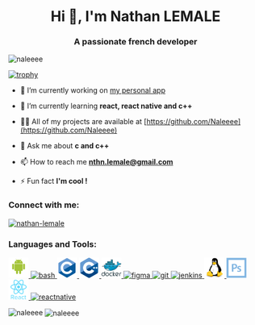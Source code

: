 <h1 align="center">Hi 👋, I'm Nathan LEMALE</h1>
<h3 align="center">A passionate french developer</h3>

<!-- Display the profile view badge -->
<p align="left"> <img src="https://komarev.com/ghpvc/?username=naleeee&label=Profile%20views&color=0e75b6&style=flat" alt="naleeee" /> </p>

<!-- Display GitHub trophy -->
[![trophy](https://github-profile-trophy.vercel.app/?username=naleeee&theme=onedark)](https://github.com/naleeee/github-profile-trophy)

- 🔭 I’m currently working on [my personal app](https://github.com/Naleeee/SelfApp)

- 🌱 I’m currently learning **react, react native and c++**

- 👨‍💻 All of my projects are available at [https://github.com/Naleeee](https://github.com/Naleeee)

- 💬 Ask me about **c and c++**

- 📫 How to reach me **nthn.lemale@gmail.com**

- ⚡ Fun fact **I'm cool !**

<h3 align="left">Connect with me:</h3>
<p align="left">
<a href="https://linkedin.com/in/nathan-lemale" target="blank"><img align="center" src="https://raw.githubusercontent.com/rahuldkjain/github-profile-readme-generator/master/src/images/icons/Social/linked-in-alt.svg" alt="nathan-lemale" height="30" width="40" /></a>
</p>

<h3 align="left">Languages and Tools:</h3>
<p align="left"> <a href="https://developer.android.com" target="_blank" rel="noreferrer"> <img src="https://raw.githubusercontent.com/devicons/devicon/master/icons/android/android-original-wordmark.svg" alt="android" width="40" height="40"/> </a> <a href="https://www.gnu.org/software/bash/" target="_blank" rel="noreferrer"> <img src="https://www.vectorlogo.zone/logos/gnu_bash/gnu_bash-icon.svg" alt="bash" width="40" height="40"/> </a> <a href="https://www.cprogramming.com/" target="_blank" rel="noreferrer"> <img src="https://raw.githubusercontent.com/devicons/devicon/master/icons/c/c-original.svg" alt="c" width="40" height="40"/> </a> <a href="https://www.w3schools.com/cpp/" target="_blank" rel="noreferrer"> <img src="https://raw.githubusercontent.com/devicons/devicon/master/icons/cplusplus/cplusplus-original.svg" alt="cplusplus" width="40" height="40"/> </a> <a href="https://www.docker.com/" target="_blank" rel="noreferrer"> <img src="https://raw.githubusercontent.com/devicons/devicon/master/icons/docker/docker-original-wordmark.svg" alt="docker" width="40" height="40"/> </a> <a href="https://www.figma.com/" target="_blank" rel="noreferrer"> <img src="https://www.vectorlogo.zone/logos/figma/figma-icon.svg" alt="figma" width="40" height="40"/> </a> <a href="https://git-scm.com/" target="_blank" rel="noreferrer"> <img src="https://www.vectorlogo.zone/logos/git-scm/git-scm-icon.svg" alt="git" width="40" height="40"/> </a> <a href="https://www.jenkins.io" target="_blank" rel="noreferrer"> <img src="https://www.vectorlogo.zone/logos/jenkins/jenkins-icon.svg" alt="jenkins" width="40" height="40"/> </a> <a href="https://www.linux.org/" target="_blank" rel="noreferrer"> <img src="https://raw.githubusercontent.com/devicons/devicon/master/icons/linux/linux-original.svg" alt="linux" width="40" height="40"/> </a> <a href="https://www.photoshop.com/en" target="_blank" rel="noreferrer"> <img src="https://raw.githubusercontent.com/devicons/devicon/master/icons/photoshop/photoshop-line.svg" alt="photoshop" width="40" height="40"/> </a> <a href="https://reactjs.org/" target="_blank" rel="noreferrer"> <img src="https://raw.githubusercontent.com/devicons/devicon/master/icons/react/react-original-wordmark.svg" alt="react" width="40" height="40"/> </a> <a href="https://reactnative.dev/" target="_blank" rel="noreferrer"> <img src="https://reactnative.dev/img/header_logo.svg" alt="reactnative" width="40" height="40"/> </a> </p>

<!-- Display the most used languages -->
<p><img align="left" src="https://github-readme-stats.vercel.app/api/top-langs?username=naleeee&show_icons=true&locale=en&layout=compact" alt="naleeee" /></p>

<!-- Display GitHub Stats -->
<p>&nbsp;<img align="center" src="https://github-readme-stats.vercel.app/api?username=naleeee&show_icons=true&locale=en" alt="naleeee" /></p>

<!-- Display Streaks -->
<!-- <p><img align="center" src="https://github-readme-streak-stats.herokuapp.com/?user=naleeee&" alt="naleeee" /></p> -->
